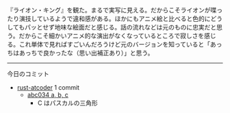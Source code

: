 『ライオン・キング』を観た。まるで実写に見える。だからこそライオンが喋ったり演技しているようで違和感がある。ほかにもアニメ絵と比べると色的にどうしてもパッとせず地味な絵面だと感じる。話の流れなどは元のものに忠実だと思う。だからこそ細かいアニメ的な演出がなくなっているところで寂しさを感じる。これ単体で見ればすごいんだろうけど元のバージョンを知っていると「あっちはあっちで良かったな（思い出補正あり）」と思う。

---

今日のコミット

- [rust-atcoder](https://github.com/bouzuya/rust-atcoder) 1 commit
  - [abc034 a, b, c](https://github.com/bouzuya/rust-atcoder/commit/01f703920cf270215816cefd37fdd5ce86c3443c)
    - C はパスカルの三角形

